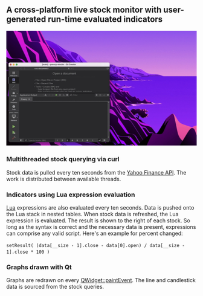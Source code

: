 ## **A cross-platform live stock monitor with user-generated run-time evaluated indicators**
![Demo](demo.gif)

### **Multithreaded stock querying via curl**
Stock data is pulled every ten seconds from the [Yahoo Finance API](https://finance.yahoo.com/quotes/API,Documentation/view/v1/). The work is distributed between available threads.

### **Indicators using Lua expression evaluation**
[Lua](https://www.lua.org/) expressions are also evaluated every ten seconds. Data is pushed onto the Lua stack in nested tables. When stock data is refreshed, the Lua expression is evaluated. The result is shown to the right of each stock. So long as the syntax is correct and the necessary data is present, expressions can comprise any valid script. Here's an example for percent changed:

`setResult( (data[__size - 1].close - data[0].open) / data[__size - 1].close * 100 )`

### **Graphs drawn with Qt** 
Graphs are redrawn on every [QWidget::paintEvent](https://doc.qt.io/qt-5/qwidget.html#paintEvent). The line and candlestick data is sourced from the stock queries. 
